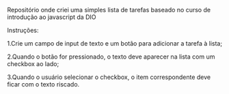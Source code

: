 Repositório onde criei uma simples lista de tarefas baseado no curso de introdução ao javascript da DIO

Instruções:

1.Crie um campo de input de texto e um botão para adicionar a tarefa à lista;

2.Quando o botão for pressionado, o texto deve aparecer na lista com um checkbox ao lado;

3.Quando o usuário selecionar o checkbox, o item correspondente deve ficar com o texto riscado.